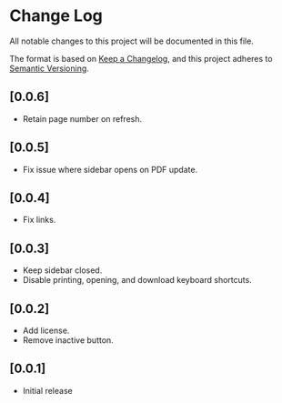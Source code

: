 # Change Log

All notable changes to this project will be documented in this file.

The format is based on [Keep a Changelog](https://keepachangelog.com/en/1.0.0/),
and this project adheres to [Semantic Versioning](https://semver.org/spec/v2.0.0.html).

## [0.0.6]

- Retain page number on refresh.

## [0.0.5]

- Fix issue where sidebar opens on PDF update.

## [0.0.4]

- Fix links.

## [0.0.3]

- Keep sidebar closed.
- Disable printing, opening, and download keyboard shortcuts.

## [0.0.2]

- Add license.
- Remove inactive button.

## [0.0.1]

- Initial release